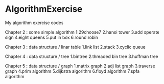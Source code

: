 # AlgorithmExercise
My algorithm exercise codes

Chapter 2 : some simple algorithm
1.29choose7
2.hanoi tower
3.add operate sign
4.eight queens
5.put in box
6.round robin

Chapter 3 : data structure / linar table
1.link list
2.stack
3.cyclic queue

Chapter 4 : data structure / tree
1.bintree
2.threaded bin tree
3.huffman tree

Chapter 5 : data structure / graph
1.matrix graph
2.adj list graph
3.traverse graph
4.prim algorithm
5.dijkstra algorithm
6.floyd algorithm
7.spfa algorithm